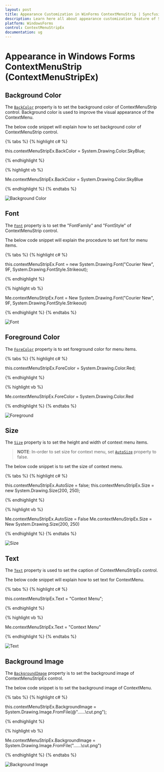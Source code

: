 ```yaml
---
layout: post
title: Appearance Customization in WinForms ContextMenuStrip | Syncfusion
description: Learn here all about appearance customization feature of Syncfusion Windows Forms ContextMenuStrip (ContextMenuStripEx) control and more.
platform: WindowsForms
control: ContextMenuStripEx
documentation: ug
---
```


# Appearance in Windows Forms ContextMenuStrip (ContextMenuStripEx)

## Background Color

The [`BackColor`](https://docs.microsoft.com/en-us/dotnet/api/system.windows.forms.toolstrip.backcolor?redirectedfrom=MSDN&view=netframework-4.7.2#System_Windows_Forms_ToolStrip_BackColor) property is to set the background color of ContextMenuStrip control. Background color is used to improve the visual appearance of the ContextMenu.


The below code snippet will explain how to set background color of ContextMenuStrip control.

{% tabs %}
{% highlight c# %}

this.contextMenuStripEx.BackColor = System.Drawing.Color.SkyBlue;

{% endhighlight %}

{% highlight vb %}

Me.contextMenuStripEx.BackColor = System.Drawing.Color.SkyBlue

{% endhighlight %}
{% endtabs %}

![Background Color](Appearance_Images/BackColor.png)

## Font

The [`Font`](https://docs.microsoft.com/en-us/dotnet/api/system.windows.forms.toolstripdropdown.font?redirectedfrom=MSDN&view=netframework-4.7.2#System_Windows_Forms_ToolStripDropDown_Font) property is to set the "FontFamily" and "FontStyle" of ContextMenuStrip control.


The below code snippet will explain the procedure to set font for menu items.

{% tabs %}
{% highlight c# %}

this.contextMenuStripEx.Font = new System.Drawing.Font("Courier New", 9F, System.Drawing.FontStyle.Strikeout);

{% endhighlight %}

{% highlight vb %}

Me.contextMenuStripEx.Font = New System.Drawing.Font("Courier New", 9F, System.Drawing.FontStyle.Strikeout)

{% endhighlight %}
{% endtabs %}

![Font](Appearance_Images/Font.png)

## Foreground Color

The [`ForeColor`](https://docs.microsoft.com/en-us/dotnet/api/system.windows.forms.toolstrip.forecolor?redirectedfrom=MSDN&view=netframework-4.7.2#System_Windows_Forms_ToolStrip_ForeColor) property is to set foreground color for menu items. 

{% tabs %}
{% highlight c# %}

this.contextMenuStripEx.ForeColor = System.Drawing.Color.Red;

{% endhighlight %}

{% highlight vb %}

Me.contextMenuStripEx.ForeColor = System.Drawing.Color.Red

{% endhighlight %}
{% endtabs %}

![Foreground](Appearance_Images/ForeColor.png)

## Size

The [`Size`](https://docs.microsoft.com/en-us/dotnet/api/system.windows.forms.control.size?redirectedfrom=MSDN&view=netframework-4.7.2#System_Windows_Forms_Control_Size) property is to set the height and width of context menu items.

>**NOTE**:
In-order to set size for context menu, set [`AutoSize`](https://docs.microsoft.com/en-us/dotnet/api/system.windows.forms.toolstripdropdown.autosize?redirectedfrom=MSDN&view=netframework-4.7.2#System_Windows_Forms_ToolStripDropDown_AutoSize) property to false.


The below code snippet is to set the size of context menu.

{% tabs %}
{% highlight c# %}

this.contextMenuStripEx.AutoSize = false;
this.contextMenuStripEx.Size = new System.Drawing.Size(200, 250);

{% endhighlight %}

{% highlight vb %}

Me.contextMenuStripEx.AutoSize = False
Me.contextMenuStripEx.Size = New System.Drawing.Size(200, 250)

{% endhighlight %}
{% endtabs %}

![Size](Appearance_Images/Size.png)

## Text

The [`Text`](https://docs.microsoft.com/en-us/dotnet/api/system.windows.forms.control.text?redirectedfrom=MSDN&view=netframework-4.7.2#System_Windows_Forms_Control_Text) property is used to set the caption of ContextMenuStripEx control.


The below code snippet will explain how to set text for ContextMenu.

{% tabs %}
{% highlight c# %}

this.contextMenuStripEx.Text = "Context Menu";

{% endhighlight %}

{% highlight vb %}

Me.contextMenuStripEx.Text = "Context Menu"

{% endhighlight %}
{% endtabs %}

![Text](Appearance_Images/Text.png)

## Background Image

The [`BackgroundImage`](https://docs.microsoft.com/en-us/dotnet/api/system.windows.forms.control.backgroundimage?redirectedfrom=MSDN&view=netframework-4.7.2#System_Windows_Forms_Control_BackgroundImage) property is to set the background image of ContextMenuStripEx control.


The below code snippet is to set the background image of ContextMenu.

{% tabs %}
{% highlight c# %}

 this.contextMenuStripEx.BackgroundImage = System.Drawing.Image.FromFile(@"..\..\..\cut.png");

{% endhighlight %}

{% highlight vb %}

 Me.contextMenuStripEx.BackgroundImage = System.Drawing.Image.FromFile("..\..\..\cut.png")

{% endhighlight %}
{% endtabs %}

![Background Image](Appearance_Images/BackgroundImage.png)



